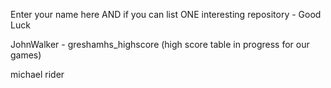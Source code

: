 Enter your name here AND if you can list ONE interesting repository - Good Luck

JohnWalker - greshamhs_highscore (high score table in progress for our games)

michael rider
